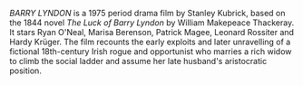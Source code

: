_BARRY LYNDON_ is a 1975 period drama film by Stanley Kubrick, based on the 1844 novel _The Luck of Barry Lyndon_ by William Makepeace Thackeray. It stars Ryan O'Neal, Marisa Berenson, Patrick Magee, Leonard Rossiter and Hardy Krüger. The film recounts the early exploits and later unravelling of a fictional 18th-century Irish rogue and opportunist who marries a rich widow to climb the social ladder and assume her late husband's aristocratic position.
